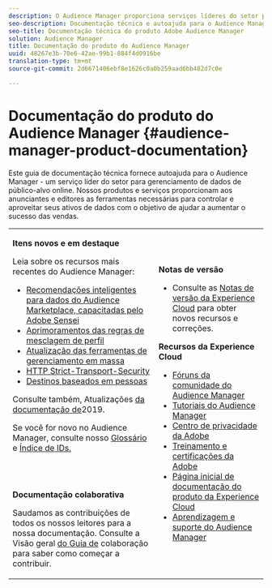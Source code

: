 ```yaml
---
description: O Audience Manager proporciona serviços líderes do setor para o gerenciamento online de dados. Nossos produtos e serviços proporcionam aos anunciantes e editores as ferramentas necessárias para controlar e aproveitar seus ativos de dados com o objetivo de ajudar a aumentar o sucesso das vendas.
seo-description: Documentação técnica e autoajuda para o Audience Manager (AAM). O AAM fornece serviços líderes do setor para o gerenciamento de dados de público-alvo online e fornece aos anunciantes e editores digitais as ferramentas necessárias para controlar e aproveitar seus ativos de dados para ajudar a impulsionar o sucesso das vendas.
seo-title: Documentação técnica do produto Adobe Audience Manager
solution: Audience Manager
title: Documentação do produto do Audience Manager
uuid: 48267e3b-70e6-42ae-99b1-884f4d0916be
translation-type: tm+mt
source-git-commit: 2d6671406ebf8e1626c0a0b259aad6bb482d7c0e

---
```



# Documentação do produto do Audience Manager {#audience-manager-product-documentation}

Este guia de documentação técnica fornece autoajuda para o Audience Manager - um serviço líder do setor para gerenciamento de dados de público-alvo online. Nossos produtos e serviços proporcionam aos anunciantes e editores as ferramentas necessárias para controlar e aproveitar seus ativos de dados com o objetivo de ajudar a aumentar o sucesso das vendas.

<table id="table_5E612F746A704FE095B809A013EE977F" class="simpletable"> 
 <tbody> 
  <tr> 
   <td colname="col1"> <p> <b>Itens novos e em destaque</b> </p> <p>Leia sobre os recursos mais recentes do Audience Manager:</p> <p> 
     <ul id="ul_47C012F6AB3E4B73BA357027F4D15369">
     <li><a href="features/segments/trait-recommendations.md">Recomendações inteligentes para dados do Audience Marketplace, capacitadas pelo Adobe Sensei</a></li>
    <li><a href="features/profile-merge-rules/merge-rules-overview.md">Aprimoramentos das regras de mesclagem de perfil</a></li>
    <li><a href="reference/bulk-management-tools/bulk-management-intro.md">Atualização das ferramentas de gerenciamento em massa</a></li>
     <li><a href="overview/data-security-and-privacy/data-security.md#hsts">HTTP Strict-Transport-Security</a></li>
     <li><a href="features/destinations/people-based-destinations-overview.md">Destinos baseados em pessoas</a> </li>
     </ul> </p> <p>Consulte também, Atualizações <a href="docs-updates/docs-2019.md"> da documentação de</a>2019. </p> 
     <p>Se você for novo no Audience Manager, consulte nosso <a href="reference/aam-glossary.md"> Glossário</a> e <a href= "reference/ids-in-aam.md">Índice de IDs.</a></p>
     <br> 
     <p> <b>Documentação colaborativa</b> </p>
     <p>Saudamos as contribuições de todos os nossos leitores para a nossa documentação. Consulte a Visão geral <a href="https://docs.adobe.com/content/help/en/contributor/contributor-guide/introduction.html">do Guia de</a> colaboração para saber como começar a contribuir.</p>
    </td>
   <td colname="col2"> <p> <b>Notas de versão</b> </p> <p> 
     <ul id="ul_713F3E9DF0F84FE5981AC63D05948864"> 
      <li id="li_09C1CD15823E4AD7856CE40BE848E03F">Consulte as <a href="https://docs.adobe.com/content/help/en/release-notes/experience-cloud/current.html" format="https" scope="external">Notas de versão da Experience Cloud</a> para obter novos recursos e correções. </li> 
     </ul> </p> <p> <b>Recursos da Experience Cloud</b> </p> <p> 
     <ul id="ul_E30EC96BDC624B5591F0470D430B7F41"> 
      <li id="li_F3A5CCFAE0F247CEB41A03CA8E03106B"><a href="https://forums.adobe.com/community/experience-cloud/analytics-cloud/audience-manager" format="https" scope="external"> Fóruns da comunidade do Audience Manager</a> </li>
      <li><a href="https://docs.adobe.com/content/help/en/audience-manager-learn/tutorials/overview.html" format="http" scope="external"> Tutoriais do Audience Manager</a> </li> 
      <li id="li_1737D63307024F26B1F967621613A5AC"><a href="https://www.adobe.com/privacy.html" format="http" scope="external"> Centro de privacidade da Adobe</a> </li>  
      <li id="li_1938F7044F544481A6CC0F45CC22B80A"> <a href="https://helpx.adobe.com/learning.html?promoid=KAUDK" scope="external" format="http"> Treinamento e certificações da Adobe</a> </li> 
      <li id="li_C71459E0D1464C05B8B9387C43541F17"> <a href="https://helpx.adobe.com/support/experience-cloud.html" scope="external" format="https">Página inicial de documentação do produto da Experience Cloud</a> </li> 
      <li id="li_0DB1997FEB87484EBC07E03FD40AA39F"><a href="https://helpx.adobe.com/support/audience-manager.html" format="https" scope="external"> Aprendizagem e suporte do Audience Manager</a> </li> 
     </ul> </p> </td>
  </tr> 
 </tbody> 
</table>

<!--

| | |
|-|-|
|**New and Featured Items** <br>&nbsp; Hover over each title to read a brief description. <br>&nbsp; <ul><li>Instant Cross-Device Suppression</li><li>Audience Optimization for Publishers</li><li>Import DFP Data Files Into Audience Manager</li><li>General Data Protection Regulation (GDPR)</li><li>TLS 1.0 Deprecation</li> <li>DCS API Methods</li></ul> <br>&nbsp;See also, 2019 Documentation Updates.|**Release Notes** <ul><li>See the latest Experience Cloud Release Notes for new features and fixes.</li> <li>See the  previous release notes for older announcements. </li> <br>&nbsp;**Experience Cloud Resources** <ul><li>Audience Manager Community Forums</li> <li>Adobe Privacy Center</li> <li>Adobe Training and Tutorials</li> <li>Product Documentation Home </li> <li>Audience Manager Learn & Support</li></ul>|

-->
